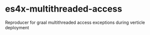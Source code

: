 # es4x-multithreaded-access
Reproducer for graal multithreaded access exceptions during verticle deployment
